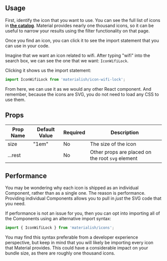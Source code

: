 ## Usage

First, identify the icon that you want to use. You can see the full list of icons
in [**the catalog**](/icons/catalog). Material provides nearly one thousand icons, so it can be
useful to narrow your results using the filter functionality on that page.

Once you find an icon, you can click it to see the import statement that you can use
in your code.

Imagine that we want an icon related to wifi. After typing "wifi" into the
search box, we can see the one that we want: `IconWifiLock`.

Clicking it shows us the import statement:

```jsx
import IconWifiLock from 'materialish/icon-wifi-lock';
```

From here, we can use it as we would any other React component. And remember, because the icons are
SVG, you do not need to load any CSS to use them.

## Props

| Prop Name | Default Value | Required | Description                                      |
| --------- | ------------- | -------- | ------------------------------------------------ |
| size      | "1em"         | No       | The size of the icon                             |
| ...rest   |               | No       | Other props are placed on the root `svg` element |

## Performance

You may be wondering why each icon is shipped as an individual Component, rather
than as a single one. The reason is performance. Providing individual
Components allows you to pull in _just_ the SVG code that you need.

If performance is not an issue for you, then you can opt into importing all of the
Components using an alternative import syntax:

```js
import { IconWifiLock } from 'materialish/icons';
```

You may find this syntax preferable from a developer experience perspective, but keep in mind that you
will likely be importing every icon that Material provides. This could have a considerable impact on your
bundle size, as there are roughly one thousand icons.
